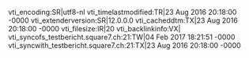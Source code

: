 vti_encoding:SR|utf8-nl
vti_timelastmodified:TR|23 Aug 2016 20:18:00 -0000
vti_extenderversion:SR|12.0.0.0
vti_cacheddtm:TX|23 Aug 2016 20:18:00 -0000
vti_filesize:IR|20
vti_backlinkinfo:VX|
vti_syncofs_testbericht.square7.ch\:21:TW|04 Feb 2017 18:21:51 -0000
vti_syncwith_testbericht.square7.ch\:21:TX|23 Aug 2016 20:18:00 -0000
